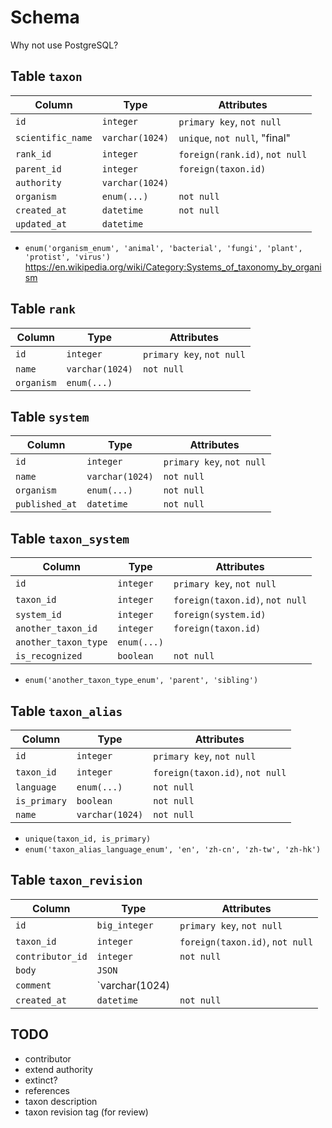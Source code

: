 # Schema


Why not use PostgreSQL?


## Table `taxon`

| Column              | Type            | Attributes                        |
| ------------------- | --------------- | --------------------------------- |
| `id`                | `integer`       | `primary key`, `not null`         |
| `scientific_name`   | `varchar(1024)` | `unique`, `not null`, "final"     |
| `rank_id`           | `integer`       | `foreign(rank.id)`, `not null`    |
| `parent_id`         | `integer`       | `foreign(taxon.id)`               |
| `authority`         | `varchar(1024)` |                                   |
| `organism`          | `enum(...)`     | `not null`                        |
| `created_at`        | `datetime`      | `not null`                        |
| `updated_at`        | `datetime`      |                                   |

- `enum('organism_enum', 'animal', 'bacterial', 'fungi', 'plant', 'protist', 'virus')`
  https://en.wikipedia.org/wiki/Category:Systems_of_taxonomy_by_organism


## Table `rank`

| Column              | Type            | Attributes                        |
| ------------------- | --------------- | --------------------------------- |
| `id`                | `integer`       | `primary key`, `not null`         |
| `name`              | `varchar(1024)` | `not null`                        |
| `organism`          | `enum(...)`     |                                   |


## Table `system`

| Column              | Type            | Attributes                        |
| ------------------- | --------------- | --------------------------------- |
| `id`                | `integer`       | `primary key`, `not null`         |
| `name`              | `varchar(1024)` | `not null`                        |
| `organism`          | `enum(...)`     | `not null`                        |
| `published_at`      | `datetime`      | `not null`                        |


## Table `taxon_system`

| Column              | Type            | Attributes                        |
| ------------------- | --------------- | --------------------------------- |
| `id`                | `integer`       | `primary key`, `not null`         |
| `taxon_id`          | `integer`       | `foreign(taxon.id)`, `not null`   |
| `system_id`         | `integer`       | `foreign(system.id)`              |
| `another_taxon_id`  | `integer`       | `foreign(taxon.id)`               |
| `another_taxon_type`| `enum(...)`     |                                   |
| `is_recognized`     | `boolean`       | `not null`                        |

- `enum('another_taxon_type_enum', 'parent', 'sibling')`


## Table `taxon_alias`

| Column              | Type            | Attributes                        |
| ------------------- | --------------- | --------------------------------- |
| `id`                | `integer`       | `primary key`, `not null`         |
| `taxon_id`          | `integer`       | `foreign(taxon.id)`, `not null`   |
| `language`          | `enum(...)`     | `not null`                        |
| `is_primary`        | `boolean`       | `not null`                        |
| `name`              | `varchar(1024)` | `not null`                        |

- `unique(taxon_id, is_primary)`
- `enum('taxon_alias_language_enum', 'en', 'zh-cn', 'zh-tw', 'zh-hk')`


## Table `taxon_revision`

| Column              | Type            | Attributes                        |
| ------------------- | --------------- | --------------------------------- |
| `id`                | `big_integer`   | `primary key`, `not null`         |
| `taxon_id`          | `integer`       | `foreign(taxon.id)`, `not null`   |
| `contributor_id`    | `integer`       | `not null`                        |
| `body`              | `JSON`          |                                   |
| `comment`           | `varchar(1024)  |                                   |
| `created_at`        | `datetime`      | `not null`                        |

## TODO

- contributor
- extend authority
- extinct?
- references
- taxon description
- taxon revision tag (for review)

